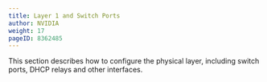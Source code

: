 ```yaml
---
title: Layer 1 and Switch Ports
author: NVIDIA
weight: 17
pageID: 8362485
---
```

This section describes how to configure the physical layer, including switch ports, DHCP relays and other interfaces.
